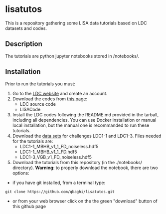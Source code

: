 # lisatutos
This is a repository gathering some LISA data tutorials based on LDC datasets and codes.


## Description
The tutorials are python jupyter notebooks stored in /notebooks/.

## Installation

Prior to run the tutorials you must:

1. Go to the [LDC website](https://lisa-ldc.lal.in2p3.fr/ldc) and create an account. 
2. Download the codes from [this page](https://lisa-ldc.lal.in2p3.fr/code):
   * LDC source code
   * LISACode
3. Install the LDC codes following the README.md provided in the tarball, including all dependencies. You can use Docker installation or manual local installation, but the manual one is recommanded to run these tutorials.
4. Download the [data sets](https://lisa-ldc.lal.in2p3.fr/file) for challenges LDC1-1 and LDC1-3. Files needed for the tutorials are:
   * LDC1-1_MBHB_v1_1_FD_noiseless.hdf5
   * LDC1-1_MBHB_v1_1_FD.hdf5
   * LDC1-3_VGB_v1_FD_noiseless.hdf5
5. Download the tutorials from this repository (in the ./notebooks/ directory).
**Warning**: to properly download the notebook, there are two options:
* if you have git installed, from a terminal type:
```
git clone https://github.com/qbaghi/lisatutos.git
```
* or from your web browser click on the the green "download" button of this github page

